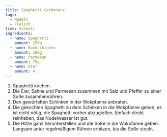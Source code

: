 ```yaml
---
title: Spaghetti Carbonara
tags:
  - Nudeln
  - Fleisch
time: Schnell
ingredients:
  - name: Spaghetti
    amount: 250g
  - name: Kochschinken
    amount: 100g
  - name: Parmesan
    amount: 75g
  - name: Eier
    amount: 4
---
```

1. Spaghetti kochen. 
2. Die Eier, Sahne und Parmesan zusammen mit Salz und Pfeffer zu einer Soße
   zusammenrühren.
3. Den gewürfelten Schinken in der Wokpfanne anbraten.
4. Die gekochten Spaghetti zu dem Schinken in die Wokpfanne geben, es ist nicht
   nötig, die Spaghetti vorher abzugießen. Einfach direkt reinheben, das
   Nudelwasser ist gut.
5. Die Hitze ganz herunterstellen und die Soße in die Wokpfanne geben. Langsam
   unter regelmäßigem Rühren erhitzen, bis die Soße stockt.
